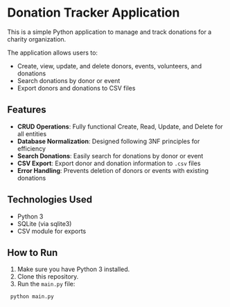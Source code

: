 # Donation Tracker Application

This is a simple Python application to manage and track donations for a charity organization.

The application allows users to:
- Create, view, update, and delete donors, events, volunteers, and donations
- Search donations by donor or event
- Export donors and donations to CSV files

## Features

- **CRUD Operations**: Fully functional Create, Read, Update, and Delete for all entities
- **Database Normalization**: Designed following 3NF principles for efficiency
- **Search Donations**: Easily search for donations by donor or event
- **CSV Export**: Export donor and donation information to `.csv` files
- **Error Handling**: Prevents deletion of donors or events with existing donations

## Technologies Used

- Python 3
- SQLite (via sqlite3)
- CSV module for exports

## How to Run

1. Make sure you have Python 3 installed.
2. Clone this repository.
3. Run the `main.py` file:

```bash
 python main.py
```
